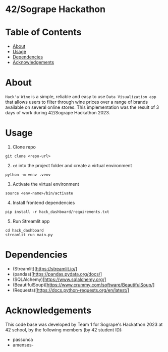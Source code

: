 # 42/Sogrape Hackathon

# Table of Contents
- [About](#about)
- [Usage](#usage)
- [Dependencies](#dependencies)
- [Acknowledgements](#acknowledgements)

# About

`Hack'a'Wine` is a simple, reliable and easy to use `Data Visualization app` that allows users to filter through wine prices over a range of brands available on several online stores. This implementation was the result of 3 days of work during 42/Sogrape Hackathon 2023.

# Usage

1. Clone repo
```
git clone <repo-url>
```

2. `cd` into the project folder and create a virtual environment
```
python -m venv .venv
```

3. Activate the virtual environment
```
source <env-name>/bin/activate
```

4. Install frontend dependencies
```
pip install -r hack_dashboard/requirements.txt
```

5. Run Streamlit app
```
cd hack_dashboard
streamlit run main.py
```

# Dependencies

- (Streamlit)[https://streamlit.io/]
- (pandas)[https://pandas.pydata.org/docs/]
- (SQLAlchemy)[https://www.sqlalchemy.org/]
- (BeautifulSoup)[https://www.crummy.com/software/BeautifulSoup/]
- (Requests)[https://docs.python-requests.org/en/latest/]

# Acknowledgements 

This code base was developed by Team 1 for Sogrape's Hackathon 2023 at 42 school, by the following members (by 42 student ID):
- passunca
- amenses-
